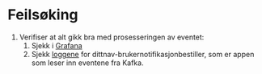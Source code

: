 # Feilsøking

1. Verifiser at alt gikk bra med prosesseringen av eventet:
    1. Sjekk i [Grafana](metrics.md)
    1. Sjekk [loggene](https://logs.adeo.no/goto/1ebde483398205cd39b21e08c882fce1) for dittnav-brukernotifikasjonbestiller, som er appen som leser inn eventene fra Kafka.
 